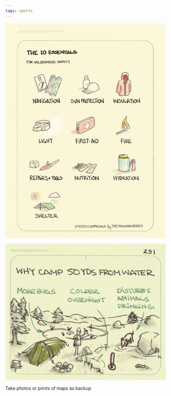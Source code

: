 ```yaml
---
tags: sports
---
```


![](/static/img/outdoor-essentials.jpeg)

![](/static/img/camp-away-from-water.jpeg)


Take photos or prints of maps as backup 
